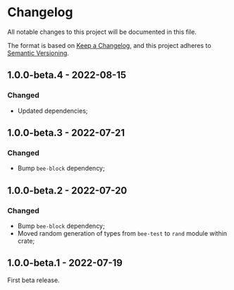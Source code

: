 # Changelog

All notable changes to this project will be documented in this file.

The format is based on [Keep a Changelog](https://keepachangelog.com/en/1.0.0/),
and this project adheres to [Semantic Versioning](https://semver.org/spec/v2.0.0.html).

<!-- ## Unreleased - YYYY-MM-DD

### Added

### Changed

- Bump `bee-block` to `v1.0.0-beta.4`;

### Deprecated

### Removed

### Fixed

### Security -->

## 1.0.0-beta.4 - 2022-08-15

### Changed

- Updated dependencies;

## 1.0.0-beta.3 - 2022-07-21

### Changed

- Bump `bee-block` dependency;

## 1.0.0-beta.2 - 2022-07-20

### Changed

- Bump `bee-block` dependency;
- Moved random generation of types from `bee-test` to `rand` module within crate;

## 1.0.0-beta.1 - 2022-07-19

First beta release.
